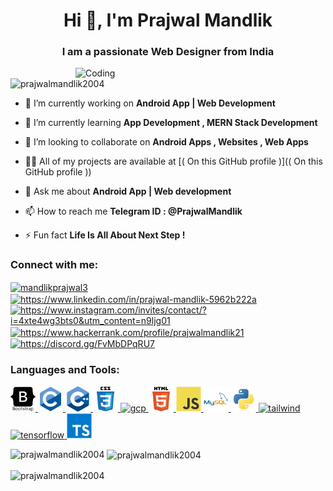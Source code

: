 <h1 align="center">Hi 👋, I'm Prajwal Mandlik</h1>
<h3 align="center">I am a passionate Web Designer from India</h3>
<img align="right" alt="Coding" width="400" src="https://cdn.dribbble.com/users/926537/screenshots/4502924/python-2.gif">

<p align="left"> <img src="https://komarev.com/ghpvc/?username=prajwalmandlik2004&label=Profile%20views&color=0e75b6&style=flat" alt="prajwalmandlik2004" /> </p>

- 🔭 I’m currently working on **Android App | Web Development**

- 🌱 I’m currently learning **App Development , MERN Stack Development**

- 👯 I’m looking to collaborate on **Android Apps , Websites , Web Apps**

- 👨‍💻 All of my projects are available at [( On this GitHub profile )](( On this GitHub profile ))

- 💬 Ask me about **Android App | Web development**

- 📫 How to reach me **Telegram ID : @PrajwalMandlik**

- ⚡ Fun fact **Life Is All About Next Step !**

<h3 align="left">Connect with me:</h3>
<p align="left">
<a href="https://twitter.com/mandlikprajwal3" target="blank"><img align="center" src="https://raw.githubusercontent.com/rahuldkjain/github-profile-readme-generator/master/src/images/icons/Social/twitter.svg" alt="mandlikprajwal3" height="30" width="40" /></a>
<a href="https://linkedin.com/in/https://www.linkedin.com/in/prajwal-mandlik-5962b222a" target="blank"><img align="center" src="https://raw.githubusercontent.com/rahuldkjain/github-profile-readme-generator/master/src/images/icons/Social/linked-in-alt.svg" alt="https://www.linkedin.com/in/prajwal-mandlik-5962b222a" height="30" width="40" /></a>
<a href="https://instagram.com/https://www.instagram.com/invites/contact/?i=4xte4wg3bts0&utm_content=n9ljg01" target="blank"><img align="center" src="https://raw.githubusercontent.com/rahuldkjain/github-profile-readme-generator/master/src/images/icons/Social/instagram.svg" alt="https://www.instagram.com/invites/contact/?i=4xte4wg3bts0&utm_content=n9ljg01" height="30" width="40" /></a>
<a href="https://www.hackerrank.com/https://www.hackerrank.com/profile/prajwalmandlik21" target="blank"><img align="center" src="https://raw.githubusercontent.com/rahuldkjain/github-profile-readme-generator/master/src/images/icons/Social/hackerrank.svg" alt="https://www.hackerrank.com/profile/prajwalmandlik21" height="30" width="40" /></a>
<a href="https://discord.gg/https://discord.gg/FvMbDPqRU7" target="blank"><img align="center" src="https://raw.githubusercontent.com/rahuldkjain/github-profile-readme-generator/master/src/images/icons/Social/discord.svg" alt="https://discord.gg/FvMbDPqRU7" height="30" width="40" /></a>
</p>

<h3 align="left">Languages and Tools:</h3>
<p align="left"> <a href="https://getbootstrap.com" target="_blank" rel="noreferrer"> <img src="https://raw.githubusercontent.com/devicons/devicon/master/icons/bootstrap/bootstrap-plain-wordmark.svg" alt="bootstrap" width="40" height="40"/> </a> <a href="https://www.cprogramming.com/" target="_blank" rel="noreferrer"> <img src="https://raw.githubusercontent.com/devicons/devicon/master/icons/c/c-original.svg" alt="c" width="40" height="40"/> </a> <a href="https://www.w3schools.com/cpp/" target="_blank" rel="noreferrer"> <img src="https://raw.githubusercontent.com/devicons/devicon/master/icons/cplusplus/cplusplus-original.svg" alt="cplusplus" width="40" height="40"/> </a> <a href="https://www.w3schools.com/css/" target="_blank" rel="noreferrer"> <img src="https://raw.githubusercontent.com/devicons/devicon/master/icons/css3/css3-original-wordmark.svg" alt="css3" width="40" height="40"/> </a> <a href="https://cloud.google.com" target="_blank" rel="noreferrer"> <img src="https://www.vectorlogo.zone/logos/google_cloud/google_cloud-icon.svg" alt="gcp" width="40" height="40"/> </a> <a href="https://www.w3.org/html/" target="_blank" rel="noreferrer"> <img src="https://raw.githubusercontent.com/devicons/devicon/master/icons/html5/html5-original-wordmark.svg" alt="html5" width="40" height="40"/> </a> <a href="https://developer.mozilla.org/en-US/docs/Web/JavaScript" target="_blank" rel="noreferrer"> <img src="https://raw.githubusercontent.com/devicons/devicon/master/icons/javascript/javascript-original.svg" alt="javascript" width="40" height="40"/> </a> <a href="https://www.mysql.com/" target="_blank" rel="noreferrer"> <img src="https://raw.githubusercontent.com/devicons/devicon/master/icons/mysql/mysql-original-wordmark.svg" alt="mysql" width="40" height="40"/> </a> <a href="https://www.python.org" target="_blank" rel="noreferrer"> <img src="https://raw.githubusercontent.com/devicons/devicon/master/icons/python/python-original.svg" alt="python" width="40" height="40"/> </a> <a href="https://tailwindcss.com/" target="_blank" rel="noreferrer"> <img src="https://www.vectorlogo.zone/logos/tailwindcss/tailwindcss-icon.svg" alt="tailwind" width="40" height="40"/> </a> <a href="https://www.tensorflow.org" target="_blank" rel="noreferrer"> <img src="https://www.vectorlogo.zone/logos/tensorflow/tensorflow-icon.svg" alt="tensorflow" width="40" height="40"/> </a> <a href="https://www.typescriptlang.org/" target="_blank" rel="noreferrer"> <img src="https://raw.githubusercontent.com/devicons/devicon/master/icons/typescript/typescript-original.svg" alt="typescript" width="40" height="40"/> </a> </p>

<p><img align="left" src="https://github-readme-stats.vercel.app/api/top-langs?username=prajwalmandlik2004&show_icons=true&locale=en&layout=compact" alt="prajwalmandlik2004" /></p>

<p>&nbsp;<img align="center" src="https://github-readme-stats.vercel.app/api?username=prajwalmandlik2004&show_icons=true&locale=en" alt="prajwalmandlik2004" /></p>

<p><img align="center" src="https://github-readme-streak-stats.herokuapp.com/?user=prajwalmandlik2004&" alt="prajwalmandlik2004" /></p>
